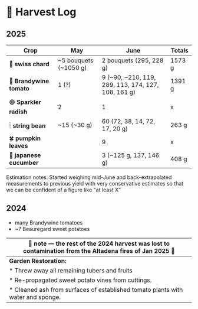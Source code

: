 # 🧺 Harvest Log

## 2025

| Crop     | **May**                                  | **June**     | **Totals** |
|--------------------------------------|----------|-------------|--------------|
| 🥬 **swiss chard**   |     ~5 bouquets (~1050 g)|  2 bouquets (295, 228 g)     | 1573 g | 
| 🍅 **Brandywine tomato** | 1 (?)               |     9 (~90, ~210, 119, 289, 113, 174, 127, 108, 161 g)   | 1391 g |
| 🟣 **Sparkler radish**   | 2               |     1     |  x |
| 𓇛 **string bean**     |   ~15 (~30 g)             |      60 (72, 38, 14, 72, 17, 20 g)    | 263 g |
| 🍀 **pumpkin leaves**            |             |     9      |  x |
| 🥒 **japanese cucumber**            |             |     3 (~125 g, 137, 146 g)      |  408 g |

Estimation notes: Started weighing mid-June and back-extrapolated measurements to previous yield with very conservative estimates so that we can be confident of a figure like "at least X"

## 2024

* many Brandywine tomatoes
* ~7 Beauregard sweet potatoes
  


|🚒  note — the rest of the 2024 harvest was lost to contamination from the Altadena fires of Jan 2025 🚒| 
|----------------------------------------------------------------------------------------------------|
|  **Garden Restoration:**                                                                           |
| * Threw away all remaining tubers and fruits                                                       |
| * Re-propagated sweet potato vines from cuttings.                                                  |
| * Cleaned ash from surfaces of established tomato plants with water and sponge.                    |
